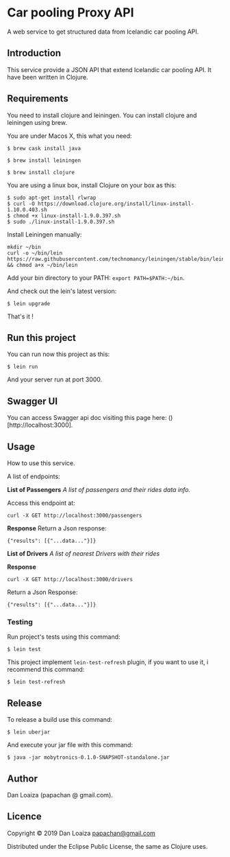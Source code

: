 # Car pooling Proxy API

A web service to get structured data from Icelandic car pooling API.

## Introduction

This service provide a JSON API that extend Icelandic car pooling API. It have been written in Clojure.

## Requirements

You need to install clojure and leiningen. You can install clojure and leiningen using brew.

You are under Macos X, this what you need:

```
$ brew cask install java
```

```
$ brew install leiningen
```

```
$ brew install clojure
```

You are using a linux box, install Clojure on your box as this:

```
$ sudo apt-get install rlwrap
$ curl -O https://download.clojure.org/install/linux-install-1.10.0.403.sh
$ chmod +x linux-install-1.9.0.397.sh
$ sudo ./linux-install-1.9.0.397.sh
```

Install Leiningen manually:

```
mkdir ~/bin
curl -o ~/bin/lein https://raw.githubusercontent.com/technomancy/leiningen/stable/bin/lein && chmod a+x ~/bin/lein
```
Add your bin directory to your PATH: `export PATH=$PATH:~/bin`.

And check out the lein's latest version:

```
$ lein upgrade
```

That's it !


## Run this project

You can run now this project as this:

```
$ lein run
```

And your server run at port 3000.

## Swagger UI

You can access Swagger api doc visiting this page here: ()[http://localhost:3000].

## Usage

How to use this service.

A list of endpoints:

**List of Passengers**
_A list of passengers and their rides data info._

Access this endpoint at:

```
curl -X GET http://localhost:3000/passengers
```

**Response**
Return a Json response:

```
{"results": [{"...data..."}]}
```


**List of Drivers**
_A list of nearest Drivers with their rides_


**Response**

```
curl -X GET http://localhost:3000/drivers
```

Return a Json Response:

```
{"results": [{"...data..."}]}
```

### Testing

Run project's tests using this command:

```
$ lein test
```

This project implement `lein-test-refresh` plugin, if you want to use
it, i recommend this command:

```
$ lein test-refresh
```

## Release

To release a build use this command:

```
$ lein uberjar
```

And execute your jar file with this command:

```
$ java -jar mobytronics-0.1.0-SNAPSHOT-standalone.jar
```

## Author

Dan Loaiza (papachan @ gmail.com).

## Licence

Copyright © 2019 Dan Loaiza <papachan@gmail.com>

Distributed under the Eclipse Public License, the same as Clojure uses.
